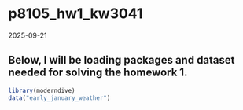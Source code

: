 p8105_hw1_kw3041
================
2025-09-21

## Below, I will be loading packages and dataset needed for solving the homework 1.

``` r
library(moderndive)
data("early_january_weather")
```
